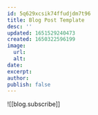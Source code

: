 ```yaml
---
id: 5q629xcsik74ffudjdm7t96
title: Blog Post Template
desc: ''
updated: 1651529240473
created: 1650322596199
image:
  url:
  alt:
date:
excerpt:
author:
publish: false
---
```


<!-- Frontmatter -->
<!-- 
See [[Growing Knowledge Bases from the Bottom Up|dendron://dendron.blog/blog.2022.2022-04-05-growing-knowledge-bases-from-the-bottom-up]] for example of fields
-->

<!-- 
Article here
-->

![[blog.subscribe]]